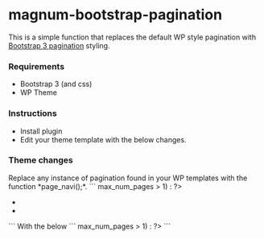 magnum-bootstrap-pagination
===========================

This is a simple function that replaces the default WP style pagination with <a href="http://getbootstrap.com/components/#pagination">Bootstrap 3 pagination</a> styling.

<h3>Requirements</h3>
<ul>
  <li>Bootstrap 3 (and css)</li>
  <li>WP Theme</li>
</ul>

<h3>Instructions</h3>
<ul>
  <li>Install plugin</li>
  <li>Edit your theme template with the below changes.</li>
</ul>

<h3>Theme changes</h3>
Replace any instance of pagination found in your WP templates with the function *page_navi();*.
```
<?php if ($wp_query->max_num_pages > 1) : ?>
  <nav class="post-nav">
    <ul class="pager">
      <li class="previous"><?php next_posts_link(__('&larr; Older posts', 'roots')); ?></li>
      <li class="next"><?php previous_posts_link(__('Newer posts &rarr;', 'roots')); ?></li>
    </ul>
  </nav>
<?php endif; ?>
```
With the below
```
<?php if ($wp_query->max_num_pages > 1) : ?>
  <?php
    // custom function to output Bootstrap pagination, found in custom.php
    page_navi();
  ?>
<?php endif; ?>
```
